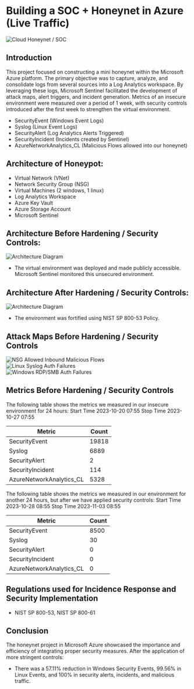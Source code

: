 # Building a SOC + Honeynet in Azure (Live Traffic)
![Cloud Honeynet / SOC](https://i.imgur.com/ZWxe03e.jpg)

## Introduction

This project focused on constructing a mini honeynet within the Microsoft Azure platform. The primary objective was to capture, analyze, and consolidate logs from several sources into a Log Analytics workspace. By leveraging these logs, Microsoft Sentinel facilitated the development of attack maps, alert triggers, and incident generation. Metrics of an insecure environment were measured over a period of 1 week, with security controls introduced after the first week to strengthen the virtual environment.

- SecurityEvent (Windows Event Logs)
- Syslog (Linux Event Logs)
- SecurityAlert (Log Analytics Alerts Triggered)
- SecurityIncident (Incidents created by Sentinel)
- AzureNetworkAnalytics_CL (Malicious Flows allowed into our honeynet)

## Architecture of Honeypot:
- Virtual Network (VNet)
- Network Security Group (NSG)
- Virtual Machines (2 windows, 1 linux)
- Log Analytics Workspace
- Azure Key Vault
- Azure Storage Account
- Microsoft Sentinel

## Architecture Before Hardening / Security Controls:
![Architecture Diagram](https://i.imgur.com/aBDwnKb.jpg)
- The virtual environment was deployed and made publicly accessible. Microsoft Sentinel monitored this unsecured environment.

## Architecture After Hardening / Security Controls:
![Architecture Diagram](https://i.imgur.com/YQNa9Pp.jpg)
- The environment was fortified using NIST SP 800-53 Policy.

## Attack Maps Before Hardening / Security Controls
![NSG Allowed Inbound Malicious Flows](AzureSOC/nsg.PNG)<br>
![Linux Syslog Auth Failures](AzureSOC/linux.PNG)<br>
![Windows RDP/SMB Auth Failures](AzureSOC/windows.PNG)<br>

## Metrics Before Hardening / Security Controls

The following table shows the metrics we measured in our insecure environment for 24 hours:
Start Time 2023-10-20 07:55 
Stop Time 2023-10-27 07:55 

| Metric                   | Count
| ------------------------ | -----
| SecurityEvent            | 19818
| Syslog                   | 6889
| SecurityAlert            | 2
| SecurityIncident         | 114
| AzureNetworkAnalytics_CL | 5328

The following table shows the metrics we measured in our environment for another 24 hours, but after we have applied security controls:
Start Time 2023-10-28 08:55
Stop Time	2023-11-03 08:55

| Metric                   | Count
| ------------------------ | -----
| SecurityEvent            | 8500
| Syslog                   | 30
| SecurityAlert            | 0
| SecurityIncident         | 0
| AzureNetworkAnalytics_CL | 0

## Regulations used for Incidence Response and Security Implementation
- NIST SP 800-53, NIST SP 800-61

## Conclusion
The honeynet project in Microsoft Azure showcased the importance and efficiency of integrating proper security measures. After the application of more stringent controls:
- There was a 57.11% reduction in Windows Security Events, 99.56% in Linux Events, and 100% in security alerts, incidents, and malicious traffic.




